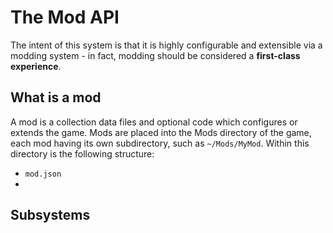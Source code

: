 # The Mod API
The intent of this system is that it is highly configurable and extensible via a modding system - in fact, modding should be considered a **first-class experience**.

## What is a mod
A mod is a collection data files and optional code which configures or extends the game.  Mods are placed into the Mods directory of the game, each mod having its own subdirectory, such as `~/Mods/MyMod`.  Within this directory is the following structure:
* `mod.json`
* 
## Subsystems

